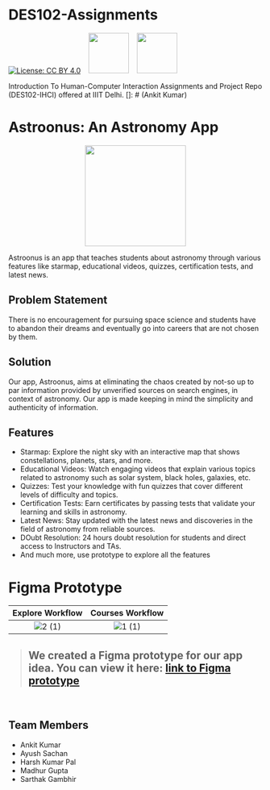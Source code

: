 # DES102-Assignments  
[![License: CC BY 4.0](https://img.shields.io/badge/License-CC_BY_4.0-brightgreen.svg)](https://creativecommons.org/licenses/by/4.0/) 
&nbsp;&nbsp;    [<img src="https://user-images.githubusercontent.com/79627254/226125770-a5f8c30a-44e6-4f43-b390-f5ef252914df.png" width="80" height = ""/>](https://www.figma.com/proto/szWw1TAiKRyx429Z5nkSvS/Astroonus_version_1.0.1?node-id=18-546&scaling=scale-down&page-id=0%3A1&starting-point-node-id=18%3A546&show-proto-sidebar=1) 
&nbsp;&nbsp;        [<img src="https://user-images.githubusercontent.com/79627254/226126151-278c6dbd-30f2-45ef-845f-ff6607b89d1b.png" width="80" height = ""/>](https://www.canva.com/design/DAE6y2Hr7eU/01Hb5i9of0yVVoxhVdP-Rw/view?utm_content=DAE6y2Hr7eU&utm_campaign=designshare&utm_medium=link&utm_source=homepage_design_menu) 

Introduction To Human-Computer Interaction Assignments and Project Repo (DES102-IHCI) offered at IIIT Delhi.
[]: # (Ankit Kumar)

# Astroonus: An Astronomy App 
<p align="center">
<img src="https://user-images.githubusercontent.com/79627254/226136686-c0f244f7-250e-461f-baf7-8b8fe9af5fcc.png" width="200" />
</p>

Astroonus is an app that teaches students about astronomy through various features like starmap, educational videos, quizzes, certification tests, and latest news.

## Problem Statement

There is no encouragement for pursuing space science and students have to abandon their dreams and eventually go into careers that are not chosen by them.

## Solution

Our app, Astroonus, aims at eliminating the chaos created by not-so up to par information provided by unverified sources on search engines, in context of astronomy. Our app is made keeping in mind the simplicity and authenticity of information.

## Features

- Starmap: Explore the night sky with an interactive map that shows constellations, planets, stars, and more.
- Educational Videos: Watch engaging videos that explain various topics related to astronomy such as solar system, black holes, galaxies, etc.
- Quizzes: Test your knowledge with fun quizzes that cover different levels of difficulty and topics.
- Certification Tests: Earn certificates by passing tests that validate your learning and skills in astronomy.
- Latest News: Stay updated with the latest news and discoveries in the field of astronomy from reliable sources.
- DOubt Resolution: 24 hours doubt resolution for students and direct access to Instructors and TAs.
- And much more, use prototype to explore all the features

# Figma Prototype


|Explore Workflow|Courses Workflow|
|:-:|:-:|
|![2 (1)](https://user-images.githubusercontent.com/79627254/226139173-5d12ec13-94a5-464d-b8b4-9717ee0cdf31.gif)|![1 (1)](https://user-images.githubusercontent.com/79627254/226139180-65c9859f-c64d-48d2-a8b3-99a794aae088.gif)|

>##  **We created a Figma prototype for our app idea. You can view it here: [link to Figma prototype](https://www.figma.com/proto/szWw1TAiKRyx429Z5nkSvS/Astroonus_version_1.0.1?node-id=18-546&scaling=scale-down&page-id=0%3A1&starting-point-node-id=18%3A546&show-proto-sidebar=1)**


<br>

## Team Members

- Ankit Kumar
- Ayush Sachan
- Harsh Kumar Pal
- Madhur Gupta
- Sarthak Gambhir
 
